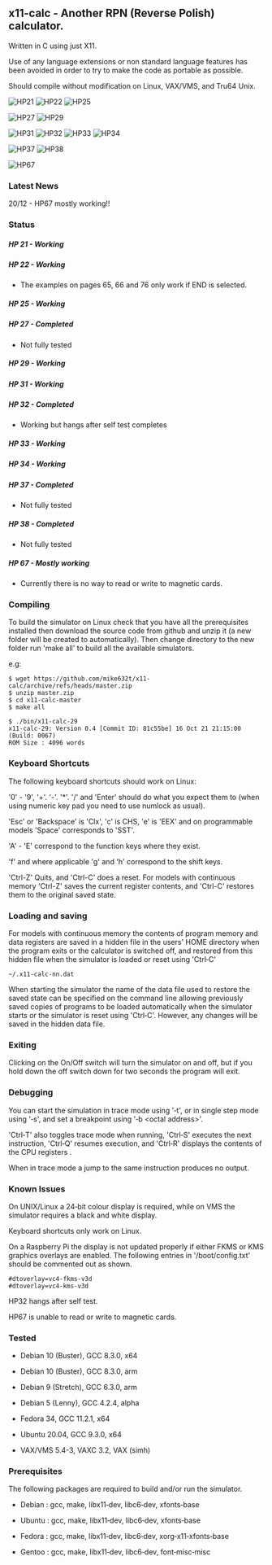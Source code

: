 ## x11-calc - Another RPN (Reverse Polish) calculator.

Written in C using just X11.

Use  of any language extensions or non standard language features has  been
avoided in order to try to make the code as portable as possible.

Should compile without modification on Linux, VAX/VMS, and  Tru64 Unix.

![HP21](./img/x11-calc-21.png) ![HP22](./img/x11-calc-22.png) ![HP25](./img/x11-calc-25.png)

![HP27](./img/x11-calc-27.png) ![HP29](./img/x11-calc-29.png)

![HP31](./img/x11-calc-31.png) ![HP32](./img/x11-calc-32.png) ![HP33](./img/x11-calc-33.png) ![HP34](./img/x11-calc-34.png)

![HP37](./img/x11-calc-37.png) ![HP38](./img/x11-calc-38.png)

![HP67](./img/x11-calc-67.png)


### Latest News

20/12 - HP67  mostly working!!

### Status

##### HP 21 - Working

##### HP 22 - Working
* The examples on pages 65, 66 and 76 only work if END is selected.

##### HP 25 - Working

##### HP 27 - Completed
* Not fully tested

##### HP 29 - Working

##### HP 31 - Working

##### HP 32 - Completed
* Working but hangs after self test completes

##### HP 33 - Working

##### HP 34 - Working

##### HP 37 - Completed
* Not fully tested

##### HP 38 - Completed
* Not fully tested

##### HP 67 - Mostly working
* Currently there is no way to read or write to magnetic cards.

### Compiling

To  build the simulator on Linux check that you have all the  prerequisites
installed  then  download the source code from github and unzip it  (a  new
folder  will  be created to automatically).  Then change directory  to  the
new folder run 'make all' to build all the available simulators.

e.g:

    $ wget https://github.com/mike632t/x11-calc/archive/refs/heads/master.zip
    $ unzip master.zip
    $ cd x11-calc-master
    $ make all

    $ ./bin/x11-calc-29
    x11-calc-29: Version 0.4 [Commit ID: 81c55be] 16 Oct 21 21:15:00 (Build: 0067)
    ROM Size : 4096 words

### Keyboard Shortcuts

The following keyboard shortcuts should work on Linux:

'0' - '9', '+'. '-'. '*'. '/' and 'Enter' should do what you expect them to
(when using numeric key pad you need to use numlock as usual).

'Esc' or 'Backspace' is 'Clx', 'c' is CHS, 'e' is 'EEX' and on programmable
models 'Space' corresponds to 'SST'.

'A' - 'E' correspond to the function keys where they exist.

'f' and where applicable 'g' and 'h' correspond to the shift keys.

'Ctrl-Z'  Quits,  and  'Ctrl-C' does a reset.  For models  with  continuous
memory 'Ctrl-Z' saves the current register contents, and 'Ctrl-C'  restores
them to the original saved state.

### Loading and saving

For  models with continuous memory the contents of program memory and  data
registers are saved in a hidden file in the users' HOME directory when  the
program  exits  or the calculator is switched off, and restored  from  this
hidden file when the simulator is loaded or reset using 'Ctrl&#8209;C'

    ~/.x11-calc-nn.dat

When  starting the simulator the name of the data file used to restore  the
saved state can be specified on the command line allowing previously  saved
copies of programs to be loaded automatically when the simulator starts  or
the  simulator is reset using 'Ctrl&#8209;C'.  However, any changes will be
saved in the hidden data file.

### Exiting

Clicking  on the On/Off switch will turn the simulator on and off,  but  if
you hold down the off switch down for two seconds the program will exit.

### Debugging

You  can  start the simulation in trace mode using '&#8209;t', or in single  step
mode using '&#8209;s', and set a breakpoint using '&#8209;b &lt;octal address&gt;'.

'Ctrl&#8209;T'  also toggles trace mode when running, 'Ctrl&#8209;S' executes the  next
instruction, 'Ctrl&#8209;Q' resumes execution, and 'Ctrl&#8209;R' displays the contents
of the CPU registers .

When in trace mode a jump to the same instruction produces no output.

### Known Issues

On  UNIX/Linux a 24&#8209;bit colour display is required, while on VMS  the
simulator requires a black and white display.

Keyboard shortcuts only work on Linux.

On a Raspberry Pi the display is not updated properly if either FKMS or KMS
graphics overlays are enabled.  The following entries in '/boot/config.txt'
should be commented out as shown.

    #dtoverlay=vc4-fkms-v3d
    #dtoverlay=vc4-kms-v3d

HP32 hangs after self test.

HP67 is unable to read or write to magnetic cards.

### Tested

- Debian 10 (Buster), GCC 8.3.0, x64

- Debian 10 (Buster), GCC 8.3.0, arm

- Debian 9 (Stretch), GCC 6.3.0, arm

- Debian 5 (Lenny), GCC 4.2.4, alpha

- Fedora 34, GCC 11.2.1, x64

- Ubuntu 20.04, GCC 9.3.0, x64

- VAX/VMS 5.4-3, VAXC 3.2, VAX (simh)

### Prerequisites

The following packages are required to build and/or run the simulator.

- Debian : gcc, make, libx11&#8209;dev, libc6&#8209;dev, xfonts&#8209;base

- Ubuntu : gcc, make, libx11&#8209;dev, libc6&#8209;dev, xfonts&#8209;base

- Fedora : gcc, make, libx11&#8209;dev, libc6&#8209;dev, xorg&#8209;x11&#8209;xfonts&#8209;base

- Gentoo : gcc, make, libx11&#8209;dev, libc6&#8209;dev, font&#8209;misc&#8209;misc
